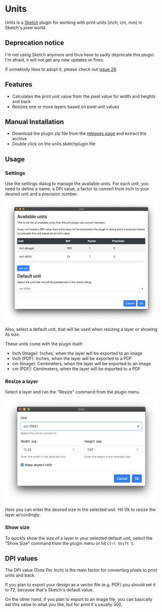 # Units

Units is a [Sketch](https://https://sketchapp.com/) plugin for working with print units (inch, cm, mm) in Sketch's pixel world.

## Deprecation notice

I'm not using Sketch anymore and thus have to sadly deprecate this plugin. I'm afraid, it will not get any new updates or fixes.

If somebody likes to adopt it, please check out [issue 26](https://github.com/dploeger/sketch-plugin-units/issues/26).

## Features

* Calculates the print unit value from the pixel value for width and heights and back
* Resizes one or more layers based on pixel unit values

## Manual Installation

* Download the plugin zip file from the [releases page](https://github.com/dploeger/sketch-plugin-units/releases) and extract the archive
* Double click on the units.sketchplugin file

## Usage

### Settings

Use the settings dialog to manage the available units. For each unit, you need to define a name, a DPI value, a factor to convert from inch to your desired unit and a precision number.

![Settings-Dialog](assets/settings.png)

Also, select a default unit, that will be used when resizing a layer or showing its size.

These units come with the plugin itself:

  * Inch (Image): Inches, when the layer will be exported to an image
  * Inch (PDF): Inches, when the layer will be exported to a PDF
  * cm (Image): Centimeters, when the layer will be exported to an image
  * cm (PDF): Centimeters, when the layer will be exported to a PDF

### Resize a layer

Select a layer and run the "Resize" command from the plugin menu.

![The resize dialog](assets/resize.png)

Here you can enter the desired size in the selected unit. Hit Ok to resize the layer accordingly.

### Show size

To quickly show the size of a layer in your selected default unit, select the "Show Size" command from the plugin menu or hit `Ctrl Shift S`.

## DPI values

The DPI value (Dots Per Inch) is the main factor for converting pixels to print units and back.

If you plan to export your design as a vector file (e.g. PDF) you should set it to 72, because that's Sketch's default value.

On the other hand, if you plan to export to an image file, you can basically set this value to what you like, but for print it's usually 300.

